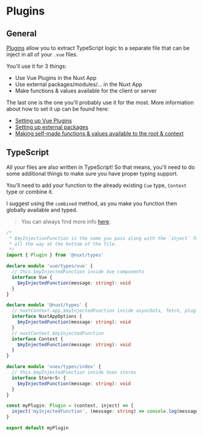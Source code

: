 # Plugins
## General
[Plugins](https://nuxtjs.org/docs/directory-structure/plugins) allow you to extract TypeScript logic to a separate file that can be inject in all of your `.vue` files.

You'll use it for 3 things:
- Use Vue Plugins in the Nuxt App
- Use external packages/modules/... in the Nuxt App
- Make functions & values available for the client or server

The last one is the one you'll probably use it for the most. More information about how to set it up can be found here:

- [Setting up Vue Plugins](https://nuxtjs.org/docs/directory-structure/plugins#vue-plugins)
- [Setting up external packages](https://nuxtjs.org/docs/directory-structure/plugins#external-packages)
- [Making self-made functions & values available to the root & context](https://nuxtjs.org/docs/directory-structure/plugins#inject-in-root--context)

## TypeScript
All your files are also written in TypeScript! So that means, you'll need to do some additional things to make sure you have proper typing support.

You'll need to add your function to the already existing `Cue` type, `Context` type or combine it.

I suggest using the `combined` method, as you make you function then globally available and typed.

> You can always find more info [here](https://typescript.nuxtjs.org/cookbook/plugins/).

```ts
/*
 * $myInjectionFunction is the name you pass along with the `inject` function, 
 * all the way at the bottom of the file.
 */
import { Plugin } from '@nuxt/types'

declare module 'vue/types/vue' {
  // this.$myInjectedFunction inside Vue components
  interface Vue {
    $myInjectedFunction(message: string): void
  }
}

declare module '@nuxt/types' {
  // nuxtContext.app.$myInjectedFunction inside asyncData, fetch, plugins, middleware, nuxtServerInit
  interface NuxtAppOptions {
    $myInjectedFunction(message: string): void
  }
  // nuxtContext.$myInjectedFunction
  interface Context {
    $myInjectedFunction(message: string): void
  }
}

declare module 'vuex/types/index' {
  // this.$myInjectedFunction inside Vuex stores
  interface Store<S> {
    $myInjectedFunction(message: string): void
  }
}

const myPlugin: Plugin = (context, inject) => {
  inject('myInjectedFunction', (message: string) => console.log(message))
}

export default myPlugin
```
